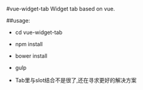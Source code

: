 #vue-widget-tab
Widget tab based on vue.


##usage:
+ cd vue-widget-tab
+ npm install
+ bower install
+ gulp

+ Tab里与slot结合不是很了,还在寻求更好的解决方案
